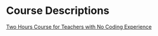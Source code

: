# Course Descriptions

[Two Hours Course for Teachers with No Coding Experience](./two-hour-hands-on.md)